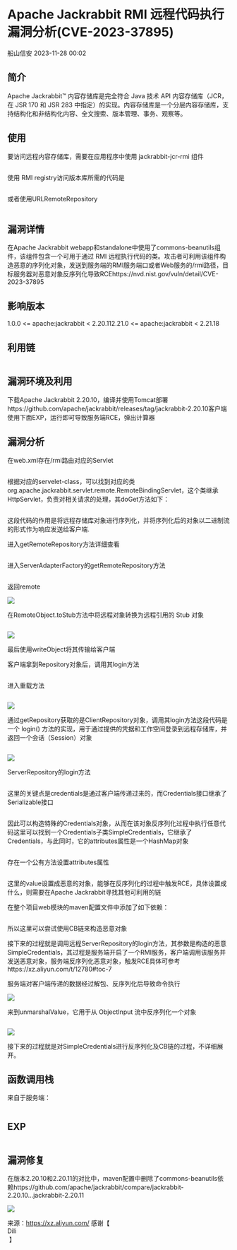 #  Apache Jackrabbit RMI 远程代码执行漏洞分析(CVE-2023-37895)   
 船山信安   2023-11-28 00:02  
  
## 简介  
  
Apache Jackrabbit™ 内容存储库是完全符合 Java 技术 API 内容存储库（JCR，在 JSR 170 和 JSR 283 中指定）的实现。内容存储库是一个分层内容存储库，支持结构化和非结构化内容、全文搜索、版本管理、事务、观察等。  
## 使用  
  
要访问远程内容存储库，需要在应用程序中使用 jackrabbit-jcr-rmi 组件  
```
```  
  
使用 RMI registry访问版本库所需的代码是  
```
```  
  
或者使用URLRemoteRepository  
```
```  
## 漏洞详情  
  
在Apache Jackrabbit webapp和standalone中使用了commons-beanutils组件，该组件包含一个可用于通过 RMI 远程执行代码的类。攻击者可利用该组件构造恶意的序列化对象，发送到服务端的RMI服务端口或者Web服务的/rmi路径，目标服务器对恶意对象反序列化导致RCEhttps://nvd.nist.gov/vuln/detail/CVE-2023-37895  
## 影响版本  
  
1.0.0 <= apache:jackrabbit < 2.20.112.21.0 <= apache:jackrabbit < 2.21.18  
## 利用链  
```
```  
## 漏洞环境及利用  
  
下载Apache Jackrabbit 2.20.10，编译并使用Tomcat部署https://github.com/apache/jackrabbit/releases/tag/jackrabbit-2.20.10客户端使用下面EXP，运行即可导致服务端RCE，弹出计算器  
## 漏洞分析  
  
在web.xml存在/rmi路由对应的Servlet  
```
```  
  
根据对应的servelet-class，可以找到对应的类org.apache.jackrabbit.servlet.remote.RemoteBindingServlet，这个类继承HttpServlet，负责对相关请求的处理，其doGet方法如下：  
```
```  
  
这段代码的作用是将远程存储库对象进行序列化，并将序列化后的对象以二进制流的形式作为响应发送给客户端.  
  
进入getRemoteRepository方法详细查看  
```
```  
  
进入ServerAdapterFactory的getRemoteRepository方法  
```
```  
  
返回remote  
  
![](https://mmbiz.qpic.cn/mmbiz_png/7nIrJAgaibicMJCTvXWic7LfNbtvCCZOYhTUskEAk4iaf9lWibvDxUdibibssmbsicd6J93c1bUlOl1LC6hvqwR0JqlCeg/640?wx_fmt=png&from=appmsg "")  
  
在RemoteObject.toStub方法中将远程对象转换为远程引用的 Stub 对象  
```
```  
  
![](https://mmbiz.qpic.cn/mmbiz_png/7nIrJAgaibicMJCTvXWic7LfNbtvCCZOYhTwYicCCAqeOGvyGus4icFeicYQ6PjMe92OpKiaX9smdsmuQTkSibZ7ICfHew/640?wx_fmt=png&from=appmsg "")  
  
最后使用writeObject将其传输给客户端  
  
客户端拿到Repository对象后，调用其login方法  
```
```  
  
进入重载方法  
```
```  
  
![](https://mmbiz.qpic.cn/mmbiz_png/7nIrJAgaibicMJCTvXWic7LfNbtvCCZOYhTgRiaQS9JmcIR8ZTC0ZscWSOVH3MDtQgqsocsQLy4gzjWpbSblY40XYQ/640?wx_fmt=png&from=appmsg "")  
  
通过getRepository获取的是ClientRepository对象，调用其login方法这段代码是一个 login() 方法的实现，用于通过提供的凭据和工作空间登录到远程存储库，并返回一个会话（Session）对象  
```
```  
  
![](https://mmbiz.qpic.cn/mmbiz_png/7nIrJAgaibicMJCTvXWic7LfNbtvCCZOYhTR8fdYIMjstaMWZyJTZscAR21W4icxW8wJ84sIIffhqyW8ibDOMjibjcLQ/640?wx_fmt=png&from=appmsg "")  
  
ServerRepository的login方法  
```
```  
  
这里的关键点是credentials是通过客户端传递过来的，而Credentials接口继承了Serializable接口  
```
```  
  
因此可以构造特殊的Credentials对象，从而在该对象反序列化过程中执行任意代码这里可以找到一个Credentials子类SimpleCredentials，它继承了Credentials，与此同时，它的attributes属性是一个HashMap对象  
```
```  
  
存在一个公有方法设置attributes属性  
```
```  
  
这里的value设置成恶意的对象，能够在反序列化的过程中触发RCE，具体设置成什么，则需要在Apache Jackrabbit寻找其他可利用的链  
  
在整个项目web模块的maven配置文件中添加了如下依赖：  
```
```  
  
所以这里可以尝试使用CB链来构造恶意对象  
  
接下来的过程就是调用远程ServerRepository的login方法，其参数是构造的恶意SimpleCredentials，其过程是服务端开启了一个RMI服务，客户端调用该服务并发送恶意对象，服务端反序列化恶意对象，触发RCE具体可参考https://xz.aliyun.com/t/12780#toc-7  
  
服务端对客户端传递的数据经过解包、反序列化后导致命令执行  
  
![](https://mmbiz.qpic.cn/mmbiz_png/7nIrJAgaibicMJCTvXWic7LfNbtvCCZOYhTX8Fr8yog1TT4lH9EqhwpWKoqQXFqSHJZLQS05sTt57Q9TrFhz0RLhw/640?wx_fmt=png&from=appmsg "")  
  
来到unmarshalValue，它用于从 ObjectInput 流中反序列化一个对象  
```
```  
  
![](https://mmbiz.qpic.cn/mmbiz_png/7nIrJAgaibicMJCTvXWic7LfNbtvCCZOYhTrx13vvKebsbNe4UOaEib9SsJCa3H6nqw64mxMSaxaewbZ4zCCPNCozA/640?wx_fmt=png&from=appmsg "")  
  
接下来的过程就是对SimpleCredentials进行反序列化及CB链的过程，不详细展开。  
## 函数调用栈  
  
来自于服务端：  
```
```  
## EXP  
```
```  
## 漏洞修复  
  
在版本2.20.10和2.20.11的对比中，maven配置中删除了commons-beanutils依赖https://github.com/apache/jackrabbit/compare/jackrabbit-2.20.10...jackrabbit-2.20.11  
  
![](https://mmbiz.qpic.cn/mmbiz_png/7nIrJAgaibicMJCTvXWic7LfNbtvCCZOYhTibuRqC2FF4SsrJCKkcKAAxJLbObGVAYd2icXpPkm78oGgJfFSWc9lTibw/640?wx_fmt=png&from=appmsg "")  
  
来源：https://xz.aliyun.com/ 感谢【  
Dili  
 】  
  
